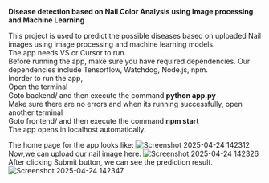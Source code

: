**Disease detection based on Nail Color Analysis using Image processing and Machine Learning**


This project is used to predict the possible diseases based on uploaded Nail images using image processing and machine learning models.  
The app needs VS or Cursor to run.  
Before running the app, make sure you have required dependencies. Our dependencies include Tensorflow, Watchdog, Node.js, npm.  
Inorder to run the app,  
  Open the terminal  
  Goto backend/ and then execute the command **python app.py**  
  Make sure there are no errors and when its running successfully, open another terminal   
  Goto frontend/ and then execute the command **npm start**  
  The app opens in localhost automatically.  

The home page for the app looks like:
![Screenshot 2025-04-24 142312](https://github.com/user-attachments/assets/2ae8096e-a231-4c42-904e-de0c9deaad3a)
Now,we can upload our nail image here.
![Screenshot 2025-04-24 142326](https://github.com/user-attachments/assets/1fc89baa-a166-483e-ac8c-4b5cdc70540a)
After clicking Submit button, we can see the prediction result.
![Screenshot 2025-04-24 142347](https://github.com/user-attachments/assets/9f499e96-757e-4a1a-a4e8-15436b5099c2)
